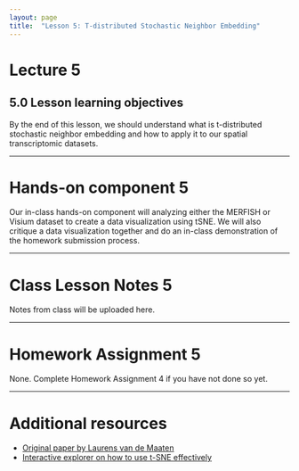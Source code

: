 ```yaml
---
layout: page
title:  "Lesson 5: T-distributed Stochastic Neighbor Embedding"
---
```


# Lecture 5

## 5.0 Lesson learning objectives

By the end of this lesson, we should understand what is t-distributed stochastic neighbor embedding and how to apply it to our spatial transcriptomic datasets.

---

# Hands-on component 5

Our in-class hands-on component will analyzing either the MERFISH or Visium dataset to create a data visualization using tSNE. We will also critique a data visualization together and do an in-class demonstration of the homework submission process. 

---

# Class Lesson Notes 5

Notes from class will be uploaded here.

---

# Homework Assignment 5

None. Complete Homework Assignment 4 if you have not done so yet.

---

# Additional resources
- [Original paper by Laurens van de Maaten](https://lvdmaaten.github.io/publications/papers/JMLR_2008.pdf)
- [Interactive explorer on how to use t-SNE effectively](https://distill.pub/2016/misread-tsne/)
